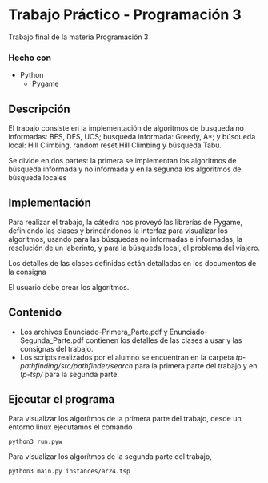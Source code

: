 # Trabajo Práctico - Programación 3
Trabajo final de la materia Programación 3
### Hecho con
- Python
  - Pygame
## Descripción
El trabajo consiste en la implementación de algoritmos de busqueda no informadas: BFS, DFS, UCS; busqueda informada: Greedy, A*; y búsqueda local: Hill Climbing, random reset Hill Climbing y búsqueda Tabú.

Se divide en dos partes: la primera se implementan los algoritmos de búsqueda informada y no informada y en la segunda los algoritmos de búsqueda locales
## Implementación
Para realizar el trabajo, la cátedra nos proveyó las librerías de Pygame, definiendo las clases y brindándonos la interfaz para visualizar los algoritmos, usando para las búsquedas no informadas e informadas, la resolución de un laberinto, y para la búsqueda local, el problema del viajero.

Los detalles de las clases definidas están detalladas en los documentos de la consigna

El usuario debe crear los algorítmos.

## Contenido

- Los archivos Enunciado-Primera_Parte.pdf y Enunciado-Segunda_Parte.pdf contienen los detalles de las clases a usar y las consignas del trabajo.
- Los scripts realizados por el alumno se encuentran en la carpeta *tp-pathfinding/src/pathfinder/search* para la primera parte del trabajo y en *tp-tsp/* para la segunda parte.

## Ejecutar el programa
Para visualizar los algorítmos de la primera parte del trabajo, desde un entorno linux ejecutamos el comando
```
python3 run.pyw
```
Para visualizar los algorítmos de la segunda parte del trabajo,
```
python3 main.py instances/ar24.tsp
```

